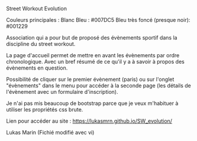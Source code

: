 Street Workout Evolution

Couleurs principales :
Blanc
Bleu : #007DC5
Bleu très foncé (presque noir): #001229

Association qui a pour  but de proposé des évènements sportif dans la discipline du street workout.

La page d'accueil permet de mettre en avant les évènements par ordre chronologique. Avec un bref résumé de ce qu'il y a à savoir à propos des évènements en question.

Possibilité de cliquer sur le premier évènement (paris) ou sur l'onglet "évènements" dans le menu pour accéder à la seconde page (les détails de l'évènement avec un formulaire d'inscription).

Je n'ai pas mis beaucoup de bootstrap parce que je veux m'habituer à utiliser les propriétés css brute. 

Lien pour accéder au site : https://lukasmrn.github.io/SW_evolution/

Lukas Marin
(Fichié modifié avec vi)
